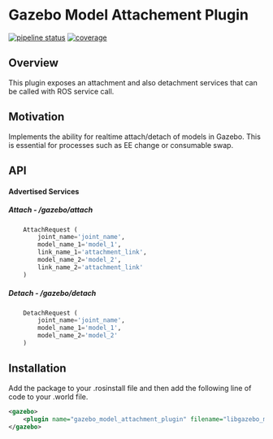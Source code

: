 # Gazebo Model Attachement Plugin
[![pipeline status](https://git.web.boeing.com/robotics/ros/gazebo_model_attachment_plugin/badges/master/pipeline.svg)](https://git.web.boeing.com/robotics/ros/gazebo_model_attachment_plugin/commits/master)
[![coverage](https://git.web.boeing.com/robotics/ros/gazebo_model_attachment_plugin/badges/master/coverage.svg)](https://git.web.boeing.com/robotics/ros/gazebo_model_attachment_plugin/commits/master)

## Overview

This plugin exposes an attachment and also detachment services that can be called with ROS service call.

## Motivation

Implements the ability for realtime attach/detach of models in Gazebo. This is essential for processes such as EE change or consumable swap.

## API

#### Advertised Services

##### Attach - /gazebo/attach
```python
    AttachRequest (
        joint_name='joint_name',
        model_name_1='model_1',
        link_name_1='attachment_link',
        model_name_2='model_2',
        link_name_2='attachment_link'
    )
```

##### Detach - /gazebo/detach
```python 
    DetachRequest (
        joint_name='joint_name',
        model_name_1='model_1',
        model_name_2='model_2'
    )
```
## Installation

Add the package to your .rosinstall file and then add the following line of code to your .world file.

```xml
<gazebo>
    <plugin name="gazebo_model_attachment_plugin" filename="libgazebo_model_attachment_plugin.so"></plugin>
</gazebo>
```

